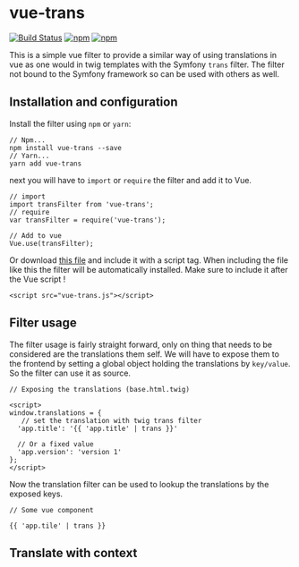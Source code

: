 # vue-trans

[![Build Status](https://travis-ci.org/Trekels/vue-trans.svg?branch=master)]()
[![npm](https://img.shields.io/npm/v/vue-trans.svg?maxAge=2592000?style=flat-square)]()
[![npm](https://img.shields.io/npm/dt/vue-trans.svg?maxAge=2592000?style=flat-square)]()

This is a simple vue filter to provide a similar way of using translations in vue as one would in
twig templates with the Symfony `trans` filter. The filter not bound to the Symfony framework so can be used with others as well.

## Installation and configuration

Install the filter using `npm` or `yarn`:
```
// Npm...
npm install vue-trans --save
// Yarn...
yarn add vue-trans
``` 

next you will have to `import` or `require` the filter and add it to Vue.

```
// import
import transFilter from 'vue-trans';
// require
var transFilter = require('vue-trans');

// Add to vue
Vue.use(transFilter);
```

Or download [this file](https://raw.githubusercontent.com/trekels/vue-trans/master/dist/vue-trans.js) and include it with a script tag. When including the file like this the filter will be automatically installed. Make sure to include it after the Vue script !
```
<script src="vue-trans.js"></script>
```

## Filter usage

The filter usage is fairly straight forward, only on thing that needs to be considered are the translations them self. We will have
to expose them to the frontend by setting a global object holding the translations by `key/value`.
So the filter can use it as source.

```
// Exposing the translations (base.html.twig)

<script>
window.translations = {
   // set the translation with twig trans filter
  'app.title': '{{ 'app.title' | trans }}'

  // Or a fixed value
  'app.version': 'version 1'
};
</script>
```

Now the translation filter can be used to lookup the translations by the exposed keys.

```
// Some vue component

{{ 'app.tile' | trans }}
```

## Translate with context

